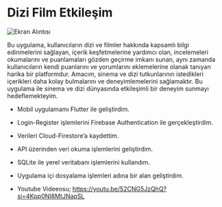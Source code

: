 # Dizi Film Etkileşim

![Ekran Alıntısı](https://github.com/eywtuncay/Dizi_Film_Etkilesim/assets/90053356/fc25a196-8da8-496f-8052-7fc1aeeb88f6)


Bu uygulama, kullanıcıların dizi ve filmler hakkında kapsamlı bilgi edinmelerini sağlayan, içerik keşfetmelerine yardımcı olan, incelemeleri okumalarını ve puanlamaları gözden geçirme imkanı sunan, aynı zamanda kullanıcıların kendi puanlarını ve yorumlarını eklemelerine olanak tanıyan harika bir platformdur. Amacım, sinema ve dizi tutkunlarının istedikleri içerikleri daha kolay bulmalarını ve deneyimlemelerini sağlamaktır. Bu uygulama ile sinema ve dizi dünyasında etkileşimli bir deneyim sunmayı hedeflemekteyim.

- Mobil uygulamamı Flutter ile geliştirdim.
- Login-Register işlemlerini Firebase Authentication ile gerçekleştirdim.
- Verileri Cloud-Firestore’a kaydettim.
- API üzerinden veri okuma işlemlerini geliştirdim.
- SQLite ile yerel veritabanı işlemlerini kullandım.
- Uygulama içi dosyalama işlemleri adına bir alan geliştirdim.

- Youtube Videeosu;
https://youtu.be/52CNG5JzQhQ?si=4Kpp0NI8MtJNapSL
